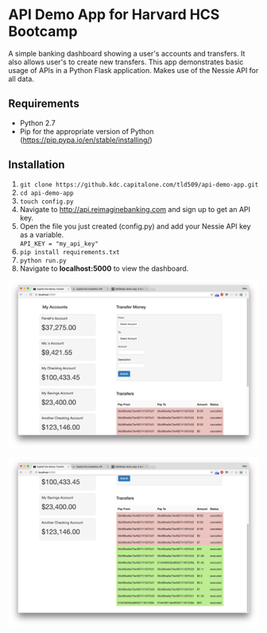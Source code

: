 # API Demo App for Harvard HCS Bootcamp

A simple banking dashboard showing a user's accounts and transfers.  It also allows user's to create new transfers.  This app demonstrates basic usage of APIs in a Python Flask application.  Makes use of the Nessie API for all data.

## Requirements  
* Python 2.7
* Pip for the appropriate version of Python (https://pip.pypa.io/en/stable/installing/)

## Installation  

1. `git clone https://github.kdc.capitalone.com/tld509/api-demo-app.git`
2. `cd api-demo-app`
3. `touch config.py`
4. Navigate to http://api.reimaginebanking.com and sign up to get an API key.
5. Open the file you just created (config.py) and add your Nessie API key as a variable.  
    `API_KEY = "my_api_key"`  
6. `pip install requirements.txt`
7. `python run.py`
8. Navigate to **localhost:5000** to view the dashboard.


![Alt text](/app/img/home-screen.jpg)

![Alt text](/app/img/transfer-list.jpg)
